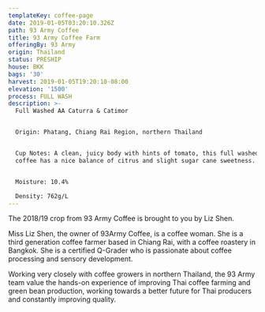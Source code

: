 ```yaml
---
templateKey: coffee-page
date: 2019-01-05T03:20:10.326Z
path: 93 Army Coffee
title: 93 Army Coffee Farm
offeringBy: 93 Army
origin: Thailand
status: PRESHIP
house: BKK
bags: '30'
harvest: 2019-01-05T19:20:10-08:00
elevation: '1500'
process: FULL WASH
description: >-
  Full Washed AA Caturra & Catimor


  Origin: Phatang, Chiang Rai Region, northern Thailand


  Cup Notes: A clean, juicy body with hints of tomato, this full washed Thai
  coffee has a nice balance of citrus and slight sugar cane sweetness.


  Moisture: 10.4%

  Density: 762g/L
---
```

The 2018/19 crop from 93 Army Coffee is brought to you by Liz Shen.

Miss Liz Shen, the owner of 93Army Coffee, is a coffee woman. She is a third generation coffee farmer based in Chiang Rai, with a coffee roastery in Bangkok. She is a certified Q-Grader who is passionate about coffee processing and sensory development.

Working very closely with coffee growers in northern Thailand, the 93 Army team value the hands-on experience of improving Thai coffee farming and green bean production, working towards a better future for Thai producers and constantly improving quality.
